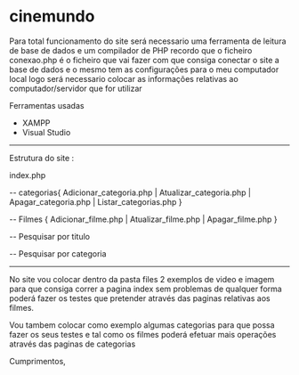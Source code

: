 # cinemundo

Para total funcionamento do site será necessario uma ferramenta de leitura de base de dados e um compilador de 
PHP recordo que o ficheiro conexao.php é o ficheiro que vai fazer com que consiga conectar o site a base de 
dados e o mesmo tem as configurações para o meu computador local logo será necessario colocar as 
informações relativas ao computador/servidor que for utilizar

Ferramentas usadas
  - XAMPP 
  - Visual Studio

------------------------------------------------------------------------------------------------------------------

Estrutura do site :

                                                              
index.php 


-- categorias{ Adicionar_categoria.php | Atualizar_categoria.php  | Apagar_categoria.php | Listar_categorias.php }                      
                 
-- Filmes { Adicionar_filme.php | Atualizar_filme.php | Apagar_filme.php }
          
-- Pesquisar por titulo
  
-- Pesquisar por categoria
              
 ------------------------------------------------------------------------------------------------------------------
 
 No site vou colocar dentro da pasta files 2 exemplos de video e imagem para que consiga correr a pagina index sem 
 problemas de qualquer forma poderá fazer os testes que pretender através das paginas relativas aos filmes.
 
 Vou tambem colocar como exemplo algumas categorias para que possa fazer os seus testes e tal como os filmes poderá 
 efetuar mais operações através das paginas de categorias
 
 Cumprimentos,
